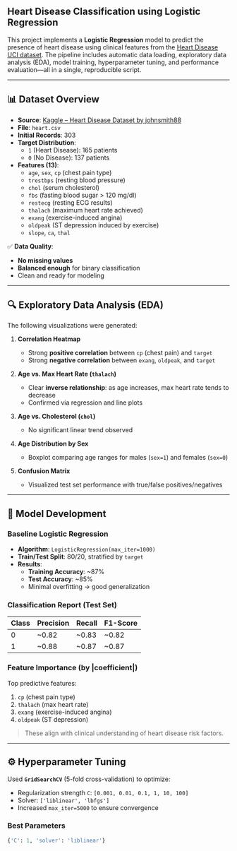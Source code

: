 ##  Heart Disease Classification using Logistic Regression

This project implements a **Logistic Regression** model to predict the presence of heart disease using clinical features from the [Heart Disease UCI dataset](https://www.kaggle.com/datasets/johnsmith88/heart-disease-dataset). The pipeline includes automatic data loading, exploratory data analysis (EDA), model training, hyperparameter tuning, and performance evaluation—all in a single, reproducible script.

---

## 📊 Dataset Overview

- **Source**: [Kaggle – Heart Disease Dataset by johnsmith88](https://www.kaggle.com/datasets/johnsmith88/heart-disease-dataset)
- **File**: `heart.csv`
- **Initial Records**: 303  
- **Target Distribution**:
  - `1` (Heart Disease): 165 patients  
  - `0` (No Disease): 137 patients  
- **Features (13)**:
  - `age`, `sex`, `cp` (chest pain type)
  - `trestbps` (resting blood pressure)
  - `chol` (serum cholesterol)
  - `fbs` (fasting blood sugar > 120 mg/dl)
  - `restecg` (resting ECG results)
  - `thalach` (maximum heart rate achieved)
  - `exang` (exercise-induced angina)
  - `oldpeak` (ST depression induced by exercise)
  - `slope`, `ca`, `thal`

✅ **Data Quality**:  
- **No missing values**  
- **Balanced enough** for binary classification  
- Clean and ready for modeling

---

## 🔍 Exploratory Data Analysis (EDA)

The following visualizations were generated:

1. **Correlation Heatmap**  
   - Strong **positive correlation** between `cp` (chest pain) and `target`  
   - Strong **negative correlation** between `exang`, `oldpeak`, and `target`

2. **Age vs. Max Heart Rate (`thalach`)**  
   - Clear **inverse relationship**: as age increases, max heart rate tends to decrease  
   - Confirmed via regression and line plots

3. **Age vs. Cholesterol (`chol`)**  
   - No significant linear trend observed

4. **Age Distribution by Sex**  
   - Boxplot comparing age ranges for males (`sex=1`) and females (`sex=0`)

5. **Confusion Matrix**  
   - Visualized test set performance with true/false positives/negatives

---

## 🤖 Model Development

### Baseline Logistic Regression
- **Algorithm**: `LogisticRegression(max_iter=1000)`
- **Train/Test Split**: 80/20, stratified by `target`
- **Results**:
  - **Training Accuracy**: ~87%
  - **Test Accuracy**: ~85%
  - Minimal overfitting → good generalization

### Classification Report (Test Set)
| Class | Precision | Recall | F1-Score |
|-------|-----------|--------|----------|
| 0     | ~0.82     | ~0.83  | ~0.82    |
| 1     | ~0.88     | ~0.87  | ~0.87    |

### Feature Importance (by |coefficient|)
Top predictive features:
1. `cp` (chest pain type)  
2. `thalach` (max heart rate)  
3. `exang` (exercise-induced angina)  
4. `oldpeak` (ST depression)

> These align with clinical understanding of heart disease risk factors.

---

## ⚙️ Hyperparameter Tuning

Used **`GridSearchCV`** (5-fold cross-validation) to optimize:
- Regularization strength `C`: `[0.001, 0.01, 0.1, 1, 10, 100]`
- Solver: `['liblinear', 'lbfgs']`
- Increased `max_iter=5000` to ensure convergence

### Best Parameters
```python
{'C': 1, 'solver': 'liblinear'}
